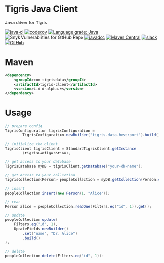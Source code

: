 # Tigris Java Client

Java driver for Tigris

[![java-ci](https://github.com/tigrisdata/tigris-client-java/actions/workflows/java-ci.yml/badge.svg?branch=main)](https://github.com/tigrisdata/tigris-client-java/actions/workflows/java-ci.yml)
[![codecov](https://codecov.io/gh/tigrisdata/tigris-client-java/branch/main/graph/badge.svg)](https://codecov.io/gh/tigrisdata/tigris-client-java)
[![Language grade: Java](https://img.shields.io/lgtm/grade/java/g/tigrisdata/tigris-client-java.svg?logo=lgtm&logoWidth=18)](https://lgtm.com/projects/g/tigrisdata/tigris-client-java/context:java)
![Snyk Vulnerabilities for GitHub Repo](https://img.shields.io/snyk/vulnerabilities/github/tigrisdata/tigris-client-java)
[![javadoc](https://javadoc.io/badge2/com.tigrisdata/tigris-client/javadoc.svg)](https://javadoc.io/doc/com.tigrisdata/tigris-client)
[![Maven Central](https://img.shields.io/maven-central/v/com.tigrisdata/tigris-client-java)](https://mvnrepository.com/artifact/com.tigrisdata/tigris-client)
[![slack](https://img.shields.io/badge/Slack-4A154B?style=for-the-badge&logo=slack&logoColor=white)](https://join.slack.com/t/tigrisdatacommunity/shared_invite/zt-16fn5ogio-OjxJlgttJIV0ZDywcBItJQ)
[![GitHub](https://img.shields.io/github/license/tigrisdata/tigris-client-java)](https://github.com/tigrisdata/tigris-client-java/blob/main/LICENSE)

# Maven

```xml
<dependency>
    <groupId>com.tigrisdata</groupId>
    <artifactId>tigris-client</artifactId>
    <version>1.0.0-alpha.9</version>
</dependency>
```

# Usage
```java
// prepare config
TigrisConfiguration tigrisConfiguration = 
        TigrisConfiguration.newBuilder("tigris-data-host:port").build();

// initialize the client
TigrisClient tigrisClient = StandardTigrisClient.getInstance
        (tigrisConfiguration);

// get access to your database
TigrisDatabase myDB = tigrisClient.getDatabase("your-db-name");

// get access to your collection
TigrisCollection<Person> peopleCollection = myDB.getCollection(Person.class);

// insert
peopleCollection.insert(new Person(1, "Alice"));

// read
Person alice = peopleCollection.readOne(Filters.eq("id", 1)).get();

// update
peopleCollection.update(
    Filters.eq("id", 1),
    UpdateFields.newBuilder()
        .set("name", "Dr. Alice")
        .build()
);

// delete
peopleCollection.delete(Filters.eq("id", 1));
```
